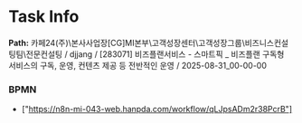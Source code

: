 # Task Info

**Path:** 카페24(주)\본사사업장\[CG]MI본부\고객성장센터\고객성장그룹\비즈니스컨설팅팀\전문컨설팅 / djjang / [283071] 비즈플랜서비스 - 스마트픽 _ 비즈플랜 구독형 서비스의 구독, 운영, 컨텐츠 제공 등 전반적인 운영 / 2025-08-31_00-00-00

### BPMN
- ["https://n8n-mi-043-web.hanpda.com/workflow/qLJpsADm2r38PcrB"]

